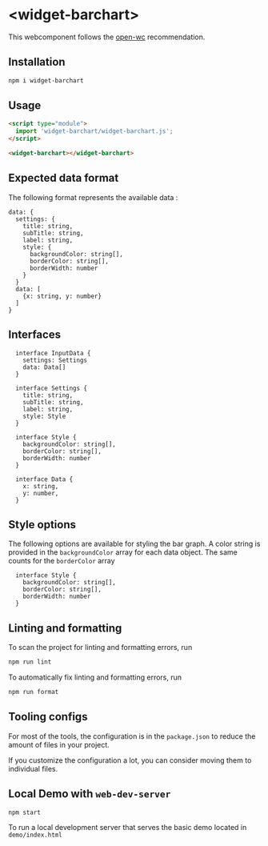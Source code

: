 # \<widget-barchart>

This webcomponent follows the [open-wc](https://github.com/open-wc/open-wc) recommendation.

## Installation

```bash
npm i widget-barchart
```

## Usage

```html
<script type="module">
  import 'widget-barchart/widget-barchart.js';
</script>

<widget-barchart></widget-barchart>
```

## Expected data format

The following format represents the available data :
```
data: {
  settings: {
    title: string,
    subTitle: string,
    label: string,
    style: {
      backgroundColor: string[],
      borderColor: string[],
      borderWidth: number
    }
  }
  data: [
    {x: string, y: number}
  ]
}
```

## Interfaces

```
  interface InputData {
    settings: Settings
    data: Data[]
  }
```
```
  interface Settings {
    title: string,
    subTitle: string,
    label: string,
    style: Style
  }
```
```
  interface Style {
    backgroundColor: string[],
    borderColor: string[],
    borderWidth: number
  }
```
```
  interface Data {
    x: string,
    y: number,
  }
```

## Style options
The following options are available for styling the bar graph.
A color string is provided in the `backgroundColor` array for each data object.
The same counts for the `borderColor` array

```
  interface Style {
    backgroundColor: string[],
    borderColor: string[],
    borderWidth: number
  }
```

## Linting and formatting

To scan the project for linting and formatting errors, run

```bash
npm run lint
```

To automatically fix linting and formatting errors, run

```bash
npm run format
```


## Tooling configs

For most of the tools, the configuration is in the `package.json` to reduce the amount of files in your project.

If you customize the configuration a lot, you can consider moving them to individual files.

## Local Demo with `web-dev-server`

```bash
npm start
```

To run a local development server that serves the basic demo located in `demo/index.html`
